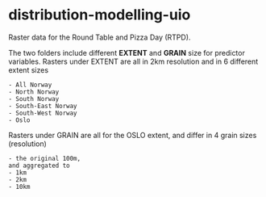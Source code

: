 # distribution-modelling-uio

Raster data for the Round Table and Pizza Day (RTPD). 

The two folders include different **EXTENT** and **GRAIN** size for predictor variables. 
Rasters under EXTENT are all in 2km resolution and in 6 different extent sizes

	- All Norway
	- North Norway
	- South Norway
	- South-East Norway
	- South-West Norway
	- Oslo
Rasters under GRAIN are all for the OSLO extent, and differ in 4 grain sizes (resolution)

	- the original 100m, 
	and aggregated to 
	- 1km
	- 2km
	- 10km
	

